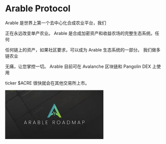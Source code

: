 # Arable Protocol

<p>Arable 是世界上第一个去中心化合成农业平台，我们</p>
<p>正在永远改变单产农业。 Arable 是合成加密资产和收益农场的完整生态系统。任何</p>
<p>任何链上的资产，如果社区要求，可以成为 Arable 生态系统的一部分。 我们做多链农业</p>
<p>无痛，让您掌控一切。 Arable 目前可在 Avalanche 区块链和 Pangolin DEX 上使用</p>
<p>ticker $ACRE 很快就会在其他交易所上市。&nbsp;</p>



![dsad](dsad.png)

